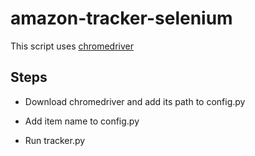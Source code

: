 # amazon-tracker-selenium
This script uses [chromedriver](https://chromedriver.chromium.org/downloads)

## Steps
- Download chromedriver and add its path to config.py

- Add item name to config.py

- Run tracker.py
